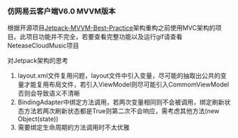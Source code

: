 ### 仿网易云客户端V6.0 MVVM版本

根据开源项目[Jetpack-MVVM-Best-Practice](https://github.com/KunMinX/Jetpack-MVVM-Best-Practice)架构重构之前使用MVC架构的项目。此项目功能并不完全，若要查看完整功能以及运行gif请查看NeteaseCloudMusic项目



对Jetpack架构的思考

1. layout.xml文件复用问题，layout文件中引入变量，尽可能的抽取出公共的变量才能复用布局文件，若引入ViewModel则尽可能引入CommomViewModel否则会导致语义不清晰
2. BindingAdapter中绑定方法调用，若两次变量相同则不会被调用，绑定刷新状态方法若两次刷新状态都是True则第二次不会响应，需考虑其他方法(new Object(state))
3. 需要绑定生命周期的方法调用时不太优雅

